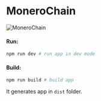 # MoneroChain

![MoneroChain](http://imgur.com/Urs1Jgi.png "MoneroChain")


#### Run:

```bash
npm run dev # run app in dev mode
```

#### Build:

```bash
npm run build # build app
```

It generates app in `dist` folder.
